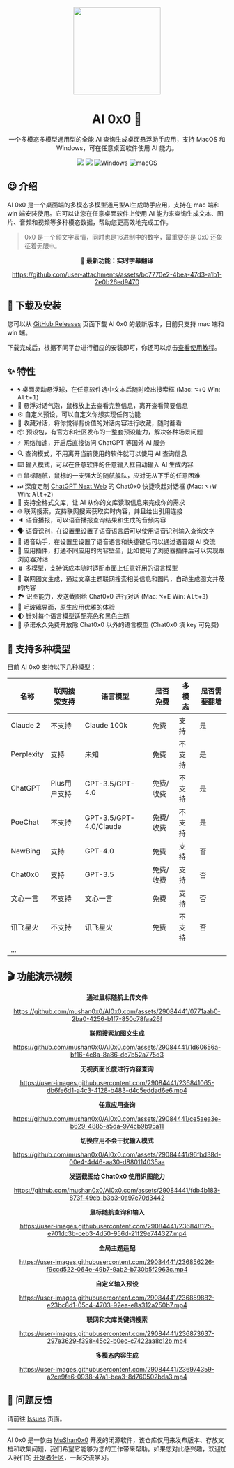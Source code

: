 
<div align="center">
  <img width="200" src="https://ai0x0-track.oss-cn-beijing.aliyuncs.com/medias/logo.png?site">
  <h1>AI 0x0 🤖️</h1>
  <p>一个多模态多模型通用型的全能 AI 查询生成桌面悬浮助手应用，支持 MacOS 和 Windows，可在任意桌面软件使用 AI 能力。</p>
  <p>
    <a href="https://github.com/mushan0x0/AI0x0.com/releases"><img src="https://img.shields.io/github/v/release/mushan0x0/AI0x0.com"></a>
    <a href="https://github.com/mushan0x0/AI0x0.com"><img src="https://img.shields.io/github/downloads/mushan0x0/AI0x0.com/total"></a>
    <img alt="Windows" src="https://img.shields.io/badge/OS-Windows-informational?style=flat&amp;logo=windows&amp;logoColor=white&amp;color=2bbc8a"/>
    <img alt="macOS" src="https://img.shields.io/badge/OS-MacOS-informational?style=flat&amp;logo=apple&amp;logoColor=white&amp;color=2bbc8a"/>
  </p>
</div>

## 😉 介绍

AI 0x0 是一个桌面端的多模态多模型通用型AI生成助手应用，支持在 mac 端和 win 端安装使用。它可以让您在任意桌面软件上使用 AI 能力来查询生成文本、图片、音频和视频等多种模态数据，帮助您更高效地完成工作。

> 0x0 是一个颜文字表情，同时也是16进制中的数字，最重要的是 0x0 还象征着无限♾️️。

<div align="center">
  
**💫 最新功能：实时字幕翻译**

https://github.com/user-attachments/assets/bc7770e2-4bea-47d3-a1b1-2e0b26ed9470

</div>

## 🚛 下载及安装

您可以从 [GitHub Releases](https://github.com/mushan0x0/AI0x0.com/releases) 页面下载 AI 0x0 的最新版本，目前只支持 mac 端和 win 端。

下载完成后，根据不同平台进行相应的安装即可，你还可以点击[查看使用教程](https://github.com/mushan0x0/AI0x0.com/wiki)。

## ✨ 特性

- 🌀 桌面灵动悬浮球，在任意软件选中文本后随时唤出搜索框 (Mac: <kbd>⌥</kbd>+<kbd>Q</kbd> Win: <kbd>Alt</kbd>+<kbd>1</kbd>)
- 💬 悬浮对话气泡，鼠标放上去查看完整信息，离开查看简要信息
- ⚙️ 自定义预设，可以自定义你想实现任何功能
- 📁 收藏对话，将你觉得有价值的对话内容进行收藏，随时翻看
- 📦 预设包，有官方和社区发布的一整套预设能力，解决各种场景问题
- ⚡️ 网络加速，开启后直接访问 ChatGPT 等国外 AI 服务
- 🔍 查询模式，不用离开当前使用的软件就可以使用 AI 查询信息
- ⌨️ 输入模式，可以在任意软件的任意输入框自动输入 AI 生成内容
- 🖱️ 鼠标随航，鼠标的一支强大的随航舰队，应对无从下手的任意困难
- ⏭ 深度定制 [ChatGPT Next Web](https://github.com/Yidadaa/ChatGPT-Next-Web) 的 Chat0x0 快捷唤起对话框 (Mac: <kbd>⌥</kbd>+<kbd>W</kbd> Win: <kbd>Alt</kbd>+<kbd>2</kbd>)
- 📖 支持全格式文库，让 AI 从你的文库读取信息来完成你的需求
- 🌐 联网搜索，支持联网搜索获取实时内容，并且给出引用连接
- 🔈 语音播报，可以语音播报查询结果和生成的音频内容
- 🗣️ 语音识别，在设置里设置了语音语言后可以使用语音识别输入查询文字
- 🤖️ 语音助手，在设置里设置了语音语言和快捷键后可以通过语音跟 AI 交流
- 🧩 应用插件，打通不同应用的内容壁垒，比如使用了浏览器插件后可以实现跟浏览器对话
- 🪆 多模型，支持低成本随时适配市面上任意好用的语言模型
- 📰 联网图文生成，通过文章主题联网搜索相关信息和图片，自动生成图文并茂的内容
- 🏞️ 识图能力，发送截图给 Chat0x0 进行对话 (Mac: <kbd>⌥</kbd>+<kbd>E</kbd> Win: <kbd>Alt</kbd>+<kbd>3</kbd>)
- 🌈 毛玻璃界面，原生应用优雅的体验
- 🌓 针对每个语言模型适配亮色和黑色主题
- 🥳 承诺永久免费开放除 Chat0x0 以外的语言模型 (Chat0x0 填 key 可免费)


## 💪 支持多种模型

目前 AI 0x0 支持以下几种模型：

| 名称 | 联网搜索支持 | 语言模型 | 是否免费 | 多模态 | 是否需要翻墙 |
| --- | --- | --- | --- | --- | --- |
| Claude 2 | 不支持 | Claude 100k | 免费 | 支持 | 是 |
| Perplexity | 支持 | 未知 | 免费 | 不支持 | 是 |
| ChatGPT | Plus用户支持 | GPT-3.5/GPT-4.0 | 免费/收费 | 不支持 | 是 |
| PoeChat | 不支持 | GPT-3.5/GPT-4.0/Claude | 免费/收费 | 不支持 | 是 |
| NewBing | 支持 | GPT-4.0 | 免费 | 支持 | 否 |
| Chat0x0 | 支持 | GPT-3.5 | 免费/收费 | 支持 | 否 |
| 文心一言 | 不支持 | 文心一言 | 免费 | 支持 | 否 |
| 讯飞星火 | 不支持 | 讯飞星火 | 免费 | 不支持 | 否 |
|...|

## 🎬 功能演示视频

<div align="center">

**通过鼠标随航上传文件**

https://github.com/mushan0x0/AI0x0.com/assets/29084441/0771aab0-2ba0-4256-b1f7-850c78faa26f

**联网搜索加图文生成**

https://github.com/mushan0x0/AI0x0.com/assets/29084441/1d60656a-bf16-4c8a-8a86-dc7b52a775d3

**无视页面长度进行内容查询**

https://user-images.githubusercontent.com/29084441/236841065-db6fe6d1-a4c3-4128-b483-d4c5eddad6e6.mp4

**任意应用查询**

https://github.com/mushan0x0/AI0x0.com/assets/29084441/ce5aea3e-b629-4885-a5da-974cb9b95a11

**切换应用不会干扰输入模式**

https://github.com/mushan0x0/AI0x0.com/assets/29084441/96fbd38d-00e4-4d46-aa30-d880114035aa

**发送截图给 Chat0x0 使用识图能力**

https://github.com/mushan0x0/AI0x0.com/assets/29084441/fdb4b183-873f-49cb-b3b3-0a97e70d3442
  
**鼠标随航查询和输入**

https://user-images.githubusercontent.com/29084441/236848125-e701dc3b-ceb3-4d50-956d-21f29e744327.mp4

**全局主题适配**

https://user-images.githubusercontent.com/29084441/236856226-f9ccd522-064e-49b7-9ab2-b730b5f2963c.mp4

**自定义输入预设**

https://user-images.githubusercontent.com/29084441/236859882-e23bc8d1-05c4-4703-92ea-e8a312a250b7.mp4

**联网和文库关键词搜索**

https://user-images.githubusercontent.com/29084441/236873637-297e3629-f398-45c2-b0ec-c7422aa8c12b.mp4

**多模态内容生成**

https://user-images.githubusercontent.com/29084441/236974359-a2ce9fe6-0938-47a1-bea3-8d760502bda3.mp4

</div>

## 🐞 问题反馈

请前往 [Issues](https://github.com/mushan0x0/AI0x0.com/issues) 页面。

---

AI 0x0 是一款由 [MuShan0x0](https://github.com/mushan0x0) 开发的闭源软件，该仓库仅用来发布版本、存放文档和收集问题，我们希望它能够为您的工作带来帮助。如果您对此感兴趣，欢迎加入我们的 [开发者社区](https://github.com/mushan0x0/AI0x0.com/discussions)，一起交流学习。
